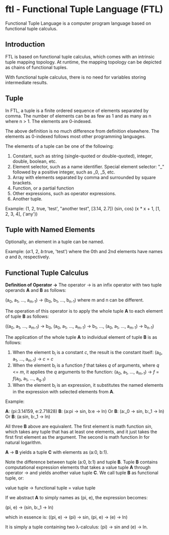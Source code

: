 # ftl - Functional Tuple Language (FTL)

Functional Tuple Language is a computer program language based on functional tuple calculus.

## Introduction
FTL is based on functional tuple calculus, which comes with an intrinsic tuple mapping topology. At runtime, the mapping topology can be depicted as chains of functional tuples.

With functional tuple calculus, there is no need for variables storing intermediate results.


## Tuple
In FTL, a tuple is a finite ordered sequence of elements separated by comma. The number of elements can be as few as 1 and as many as n where n > 1. The elements are 0-indexed.

The above definition is no much difference from definition elsewhere. The elements as 0-indexed follows most other programming languages.

The elements of a tuple can be one of the following:
1. Constant, such as string (single-quoted or double-quoted), integer, double, boolean, etc.
1. Element selector, such as a name identifier. Special element selector: "\_" followed by a positive integer, such as \_0, \_5, etc.
1. Array with elements separated by comma and surrounded by square brackets.
1. Function, or a partial function
1. Other expressions, such as operator expressions.
1. Another tuple.

Example:
(1, 2, true, 'test', "another test", [3.14, 2.7])
(sin, cos)
(x * x + 1, [1, 2, 3, 4], ('any'))

## Tuple with Named Elements
Optionally, an element in a tuple can be named.

Example:
(*a*:1, 2, *b*:true, 'test') where the 0th and 2nd elements have names *a* and *b*, respectively.

## Functional Tuple Calculus

**Definition of Operator &#8594;**
The operator &#8594; is an infix operator with two tuple operands **A** and **B** as follows:

  (a<sub>0</sub>, a<sub>1</sub>, ..., a<sub>m-1</sub>) &#8594; (b<sub>0</sub>, b<sub>1</sub>, ..., b<sub>n-1</sub>) where m and n can be different.

The operation of this operator is to apply the whole tuple **A** to each element of tuple **B** as follows:

  ((a<sub>0</sub>, a<sub>1</sub>, ..., a<sub>m-1</sub>) &#8594; b<sub>0</sub>, (a<sub>0</sub>, a<sub>1</sub>, ..., a<sub>m-1</sub>) &#8594; b<sub>1</sub>, ..., (a<sub>0</sub>, a<sub>1</sub>, ..., a<sub>m-1</sub>) &#8594; b<sub>n-1</sub>)

The application of the whole tuple **A** to individual element of tuple **B** is as follows:

1. When the element b<sub>i</sub> is a constant *c*, the result is the constant itself:
  (a<sub>0</sub>, a<sub>1</sub>, ..., a<sub>m-1</sub>) &#8594; *c* = *c*
1. When the element b<sub>i</sub> is a function *f* that takes *q* of arguments, where *q* <= *m*, it applies the *q* arguments to the function:
  (a<sub>0</sub>, a<sub>1</sub>, ..., a<sub>m-1</sub>) &#8594; *f* = *f*(a<sub>0</sub>, a<sub>1</sub>, ..., a<sub>q-1</sub>)
1. When the element b<sub>i</sub> is an expression, it substitutes the named elements in the expression with selected elements from **A**.

Example:

**A**: (pi:3.14159, e:2.71828)
**B**: (a:pi &#8594; sin, b:e &#8594; ln)
Or
**B**: (a:\_0 &#8594; sin, b:\_1 &#8594; ln)
Or
**B**: (a:sin, b:\_1 &#8594; ln)

All three **B** above are equivalent. The first element is math function *sin*, which takes any tuple that has at least one elements, and it just takes the first first element as the argument. The second is math function *ln* for natural logarithm.

**A** &#8594; **B** yields a tuple **C** with elements as (a:0, b:1).

Note the difference between tuple (a:0, b:1) and tuple **B**. Tuple **B** contains computational expression elements that takes a value tuple **A** through operator &#8594; and yields another value tuple **C**. We call tuple **B** as functional tuple, or:

  value tuple &#8594; functional tuple = value tuple

If we abstract **A** to simply names as (pi, e), the expression becomes:

(pi, e) &#8594; (sin, b:\_1 &#8594; ln)

which in essence is:
((pi, e) &#8594; (pi) &#8594; sin, (pi, e) &#8594; (e) &#8594; ln)

It is simply a tuple containing two &lambda;-calculus: (pi) &#8594; sin and (e) &#8594; ln.



 




